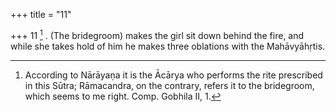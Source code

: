 +++
title = "11"

+++
11 [^4] . (The bridegroom) makes the girl sit down behind the fire, and while she takes hold of him he makes three oblations with the Mahāvyāhṛtis.


[^4]:  According to Nārāyaṇa it is the Ācārya who performs the rite prescribed in this Sūtra; Rāmacandra, on the contrary, refers it to the bridegroom, which seems to me right. Comp. Gobhila II, 1.
